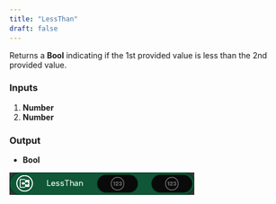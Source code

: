 ```yaml
---
title: "LessThan"
draft: false
---
```

Returns a **Bool** indicating if the 1st provided value is less than the 2nd provided value.
### Inputs
1. **Number**
2. **Number**
### Output
-   **Bool**

![LessThan](https://raw.githubusercontent.com/battlefield-portal-community/Image-CDN/main/portal_blocks/LessThan.png)